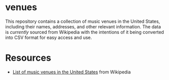 # venues

This repository contains a collection of music venues in the United States, including their names, addresses, 
and other relevant information. The data is _currently_ sourced from Wikipedia with the intentions of it being 
converted into CSV format for easy access and use.

# Resources
- [List of music venues in the United States](https://en.wikipedia.org/wiki/List_of_music_venues_in_the_United_States) from Wikipedia